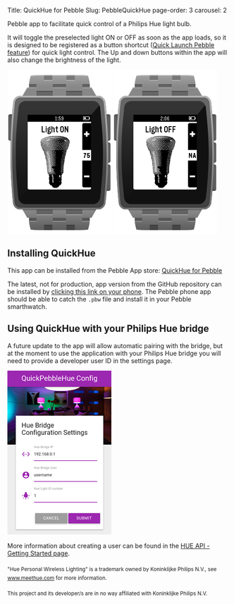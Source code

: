 Title: QuickHue for Pebble
Slug: PebbleQuickHue
page-order: 3
carousel: 2


Pebble app to facilitate quick control of a Philips Hue light bulb.

It will toggle the preselected light ON or OFF as soon as the app loads, so it is designed to be registered as a button shortcut ([Quick Launch Pebble feature][1]) for quick light control. The Up and down buttons within the app will also change the brightness of the light.

![QuickHue for Pebble screenshot 1][screenshot_1]
![QuickHue for Pebble screenshot 2][screenshot_2]


## Installing QuickHue
This app can be installed from the Pebble App store: [QuickHue for Pebble][2]

The latest, not for production, app version from the GitHub repository can be installed by [clicking this link on your phone][3]. The Pebble phone app should be able to catch the `.pbw` file and install it in your Pebble smarthwatch. 


## Using QuickHue with your Philips Hue bridge
A future update to the app will allow automatic pairing with the bridge, but at the moment to use the application with your Philips Hue bridge you will need to provide a developer user ID in the settings page.

![QuickHue for Pebble settings screenshot][screenshot_3]

More information about creating a user can be found in the 
[HUE API - Getting Started page][4].


<sub>"Hue Personal Wireless Lighting" is a trademark owned by Koninklijke Philips N.V., see www.meethue.com for more information.</sub>

<sub>This project and its developer/s are in no way affiliated with Koninklijke Philips N.V.</sub>


[1]: http://help.getpebble.com/customer/portal/articles/1407457-firmware-release-notes#2.6
[2]: https://apps.getpebble.com/applications/5526f89e1c36ea04bd00006b
[3]: https://github.com/carlosperate/PebbleQuickHue/raw/master/bin/QuickHue.pbw
[4]: http://www.developers.meethue.com/documentation/getting-started

[screenshot_1]: http://raw.githubusercontent.com/carlosperate/PebbleQuickHue/master/screenshots/screenshot_1.png
[screenshot_2]: http://raw.githubusercontent.com/carlosperate/PebbleQuickHue/master/screenshots/screenshot_2.png
[screenshot_3]: http://raw.githubusercontent.com/carlosperate/PebbleQuickHue/master/screenshots/screenshot_config_1_small.png
